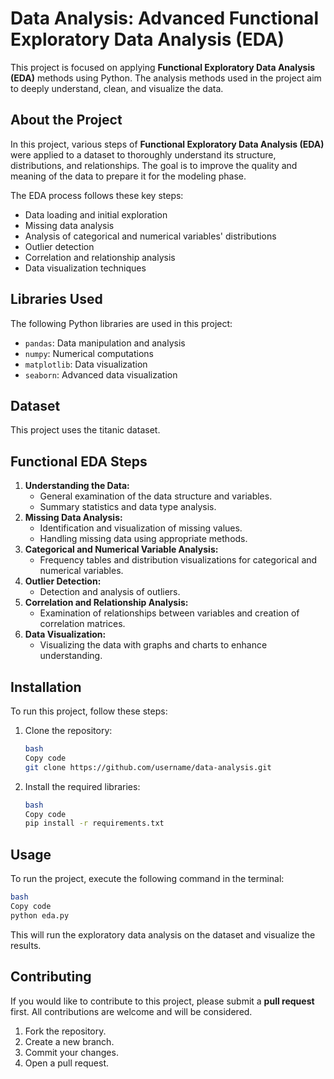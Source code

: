 # Data Analysis: Advanced Functional Exploratory Data Analysis (EDA)

This project is focused on applying **Functional Exploratory Data Analysis (EDA)** methods using Python. The analysis methods used in the project aim to deeply understand, clean, and visualize the data.

## About the Project

In this project, various steps of **Functional Exploratory Data Analysis (EDA)** were applied to a dataset to thoroughly understand its structure, distributions, and relationships. The goal is to improve the quality and meaning of the data to prepare it for the modeling phase.

The EDA process follows these key steps:

- Data loading and initial exploration
- Missing data analysis
- Analysis of categorical and numerical variables' distributions
- Outlier detection
- Correlation and relationship analysis
- Data visualization techniques

## Libraries Used

The following Python libraries are used in this project:

- `pandas`: Data manipulation and analysis
- `numpy`: Numerical computations
- `matplotlib`: Data visualization
- `seaborn`: Advanced data visualization

## Dataset

This project uses the titanic dataset.

## Functional EDA Steps

1. **Understanding the Data:**
    - General examination of the data structure and variables.
    - Summary statistics and data type analysis.
2. **Missing Data Analysis:**
    - Identification and visualization of missing values.
    - Handling missing data using appropriate methods.
3. **Categorical and Numerical Variable Analysis:**
    - Frequency tables and distribution visualizations for categorical and numerical variables.
4. **Outlier Detection:**
    - Detection and analysis of outliers.
5. **Correlation and Relationship Analysis:**
    - Examination of relationships between variables and creation of correlation matrices.
6. **Data Visualization:**
    - Visualizing the data with graphs and charts to enhance understanding.

## Installation

To run this project, follow these steps:

1. Clone the repository:
    
    ```bash
    bash
    Copy code
    git clone https://github.com/username/data-analysis.git
    
    ```
    
2. Install the required libraries:
    
    ```bash
    bash
    Copy code
    pip install -r requirements.txt
    
    ```
    

## Usage

To run the project, execute the following command in the terminal:

```bash
bash
Copy code
python eda.py

```

This will run the exploratory data analysis on the dataset and visualize the results.

## Contributing

If you would like to contribute to this project, please submit a **pull request** first. All contributions are welcome and will be considered.

1. Fork the repository.
2. Create a new branch.
3. Commit your changes.
4. Open a pull request.
